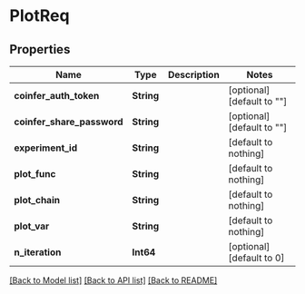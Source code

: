# PlotReq


## Properties
Name | Type | Description | Notes
------------ | ------------- | ------------- | -------------
**coinfer_auth_token** | **String** |  | [optional] [default to ""]
**coinfer_share_password** | **String** |  | [optional] [default to ""]
**experiment_id** | **String** |  | [default to nothing]
**plot_func** | **String** |  | [default to nothing]
**plot_chain** | **String** |  | [default to nothing]
**plot_var** | **String** |  | [default to nothing]
**n_iteration** | **Int64** |  | [optional] [default to 0]


[[Back to Model list]](../README.md#models) [[Back to API list]](../README.md#api-endpoints) [[Back to README]](../README.md)


